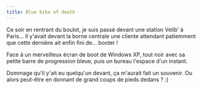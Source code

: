 ```yaml
---
title: Blue bike of death
---
```


Ce soir en rentrant du boulot, je suis passé devant une station Velib' à
Paris... Il y'avait devant la borne centrale une cliente attendant patiemment
que cette dernière ait enfin fini de... booter !

Face à un merveilleux écran de boot de Windows XP, tout noir avec sa petite
barre de progression bleue, puis un bureau l'espace d'un instant.

Dommage qu'il y'ait eu quelqu'un devant, ça m'aurait fait un souvenir. Ou
alors peut-être en donnant de grand coups de pieds dedans ? :)

